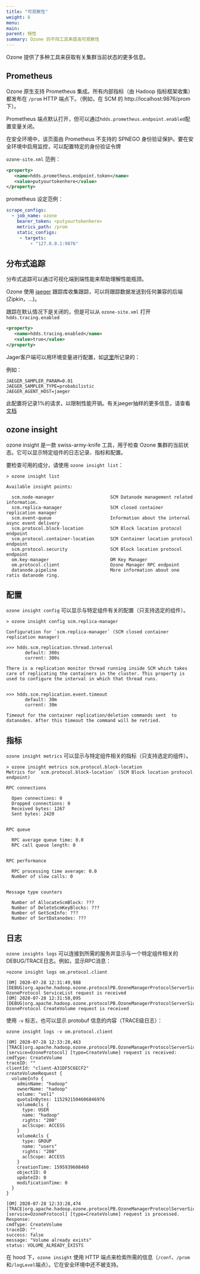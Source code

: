 ```yaml
---
title: "可观察性"
weight: 8
menu:
main:
parent: 特性
summary: Ozone 的不同工具来提高可观察性
---
```

<!---
  Licensed to the Apache Software Foundation (ASF) under one or more
  contributor license agreements.  See the NOTICE file distributed with
  this work for additional information regarding copyright ownership.
  The ASF licenses this file to You under the Apache License, Version 2.0
  (the "License"); you may not use this file except in compliance with
  the License.  You may obtain a copy of the License at

      http://www.apache.org/licenses/LICENSE-2.0

  Unless required by applicable law or agreed to in writing, software
  distributed under the License is distributed on an "AS IS" BASIS,
  WITHOUT WARRANTIES OR CONDITIONS OF ANY KIND, either express or implied.
  See the License for the specific language governing permissions and
  limitations under the License.
-->

Ozone 提供了多种工具来获取有关集群当前状态的更多信息。

## Prometheus
Ozone 原生支持 Prometheus 集成。所有内部指标（由 Hadoop 指标框架收集）都发布在 `/prom` HTTP 端点下。（例如，在 SCM 的 http://localhost:9876/prom 下）。

Prometheus 端点默认打开，但可以通过`hdds.prometheus.endpoint.enabled`配置变量关闭。

在安全环境中，该页面由 Prometheus 不支持的 SPNEGO 身份验证保护。要在安全环境中启用监控，可以配置特定的身份验证令牌

`ozone-site.xml` 范例：
```XML
<property>
   <name>hdds.prometheus.endpoint.token</name>
   <value>putyourtokenhere</value>
</property>
```

prometheus 设定范例：
```YAML
scrape_configs:
  - job_name: ozone
    bearer_token: <putyourtokenhere>
    metrics_path: /prom
    static_configs:
     - targets:
         - "127.0.0.1:9876" 
```

## 分布式追踪
分布式追踪可以通过可视化端到端性能来帮助理解性能瓶颈。

Ozone 使用 [jaeger](https://jaegertracing.io) 跟踪库收集跟踪，可以将跟踪数据发送到任何兼容的后端(Zipkin，…)。

跟踪在默认情况下是关闭的，但是可以从 `ozone-site.xml` 打开 `hdds.tracing.enabled`

```XML
<property>
   <name>hdds.tracing.enabled</name>
   <value>true</value>
</property>
```

Jager客户端可以用环境变量进行配置，如[这里](https://github.com/jaegertracing/jaeger-client-java/blob/master/jaeger-core/README.md)所记录的：

例如：
```shell
JAEGER_SAMPLER_PARAM=0.01
JAEGER_SAMPLER_TYPE=probabilistic
JAEGER_AGENT_HOST=jaeger
```

此配置将记录1%的请求，以限制性能开销。有关jaeger抽样的更多信息，请查看[文档](https://www.jaegertracing.io/docs/1.18/sampling/#client-sampling-configuration)

## ozone insight
ozone insight 是一款 swiss-army-knife 工具，用于检查 Ozone 集群的当前状态。它可以显示特定组件的日志记录、指标和配置。

要检查可用的成分，请使用 `ozone insight list`：

```shell
> ozone insight list

Available insight points:

  scm.node-manager                     SCM Datanode management related information.
  scm.replica-manager                  SCM closed container replication manager
  scm.event-queue                      Information about the internal async event delivery
  scm.protocol.block-location          SCM Block location protocol endpoint
  scm.protocol.container-location      SCM Container location protocol endpoint
  scm.protocol.security                SCM Block location protocol endpoint
  om.key-manager                       OM Key Manager
  om.protocol.client                   Ozone Manager RPC endpoint
  datanode.pipeline                    More information about one ratis datanode ring.
```  

## 配置

`ozone insight config` 可以显示与特定组件有关的配置（只支持选定的组件）。

```shell
> ozone insight config scm.replica-manager

Configuration for `scm.replica-manager` (SCM closed container replication manager)

>>> hdds.scm.replication.thread.interval
       default: 300s
       current: 300s

There is a replication monitor thread running inside SCM which takes care of replicating the containers in the cluster. This property is used to configure the interval in which that thread runs.


>>> hdds.scm.replication.event.timeout
       default: 30m
       current: 30m

Timeout for the container replication/deletion commands sent  to datanodes. After this timeout the command will be retried.

```

## 指标
`ozone insight metrics` 可以显示与特定组件相关的指标（只支持选定的组件）。
```shell
> ozone insight metrics scm.protocol.block-location
Metrics for `scm.protocol.block-location` (SCM Block location protocol endpoint)

RPC connections

  Open connections: 0
  Dropped connections: 0
  Received bytes: 1267
  Sent bytes: 2420


RPC queue

  RPC average queue time: 0.0
  RPC call queue length: 0


RPC performance

  RPC processing time average: 0.0
  Number of slow calls: 0


Message type counters

  Number of AllocateScmBlock: ???
  Number of DeleteScmKeyBlocks: ???
  Number of GetScmInfo: ???
  Number of SortDatanodes: ???
```

## 日志

`ozone insights logs` 可以连接到所需的服务并显示与一个特定组件相关的DEBUG/TRACE日志。例如，显示RPC消息：

```shell
>ozone insight logs om.protocol.client

[OM] 2020-07-28 12:31:49,988 [DEBUG|org.apache.hadoop.ozone.protocolPB.OzoneManagerProtocolServerSideTranslatorPB|OzoneProtocolMessageDispatcher] OzoneProtocol ServiceList request is received
[OM] 2020-07-28 12:31:50,095 [DEBUG|org.apache.hadoop.ozone.protocolPB.OzoneManagerProtocolServerSideTranslatorPB|OzoneProtocolMessageDispatcher] OzoneProtocol CreateVolume request is received
```

使用 `-v` 标志，也可以显示 protobuf 信息的内容（TRACE级日志）：

```shell
ozone insight logs -v om.protocol.client

[OM] 2020-07-28 12:33:28,463 [TRACE|org.apache.hadoop.ozone.protocolPB.OzoneManagerProtocolServerSideTranslatorPB|OzoneProtocolMessageDispatcher] [service=OzoneProtocol] [type=CreateVolume] request is received:
cmdType: CreateVolume
traceID: ""
clientId: "client-A31DF5C6ECF2"
createVolumeRequest {
  volumeInfo {
    adminName: "hadoop"
    ownerName: "hadoop"
    volume: "vol1"
    quotaInBytes: 1152921504606846976
    volumeAcls {
      type: USER
      name: "hadoop"
      rights: "200"
      aclScope: ACCESS
    }
    volumeAcls {
      type: GROUP
      name: "users"
      rights: "200"
      aclScope: ACCESS
    }
    creationTime: 1595939608460
    objectID: 0
    updateID: 0
    modificationTime: 0
  }
}

[OM] 2020-07-28 12:33:28,474 [TRACE|org.apache.hadoop.ozone.protocolPB.OzoneManagerProtocolServerSideTranslatorPB|OzoneProtocolMessageDispatcher] [service=OzoneProtocol] [type=CreateVolume] request is processed. Response:
cmdType: CreateVolume
traceID: ""
success: false
message: "Volume already exists"
status: VOLUME_ALREADY_EXISTS
```

<div class="alert alert-warning" role="alert">

在 hood 下，`ozone insight` 使用 HTTP 端点来检索所需的信息（`/conf`、`/prom`和`/logLevel`端点）。它在安全环境中还不被支持。

</div>